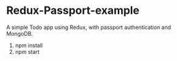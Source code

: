 # Redux-Passport-example

A simple Todo app using Redux, with passport authentication and MongoDB.

1. npm install
2. npm start

